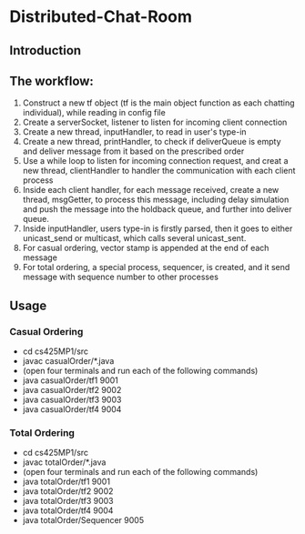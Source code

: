 # Distributed-Chat-Room

## Introduction

## The workflow: 
1. Construct a new tf object (tf is the main object function as each chatting individual), while reading in config file
2. Create a serverSocket, listener to listen for incoming client connection
3. Create a new thread, inputHandler, to read in user's type-in
4. Create a new thread, printHandler, to check if deliverQueue is empty and deliver message from it based on the prescribed order
5. Use a while loop to listen for incoming connection request, and creat a new thread, clientHandler to handler the communication with
   each client process
6. Inside each client handler, for each message received, create a new thread, msgGetter, to process this message, including 
   delay simulation and push the message into the holdback queue, and further into deliver queue.
7. Inside inputHandler, users type-in is firstly parsed, then it goes to either unicast_send or multicast, which calls
   several unicast_sent.
8. For casual ordering, vector stamp is appended at the end of each message
9. For total ordering, a special process, sequencer, is created, and it send message with sequence number to other processes
		
## Usage
### Casual Ordering
- cd cs425MP1/src
- javac casualOrder/*.java
- (open four terminals and run each of the following commands)
- java casualOrder/tf1 9001
- java casualOrder/tf2 9002
- java casualOrder/tf3 9003
- java casualOrder/tf4 9004
	
### Total Ordering
- cd cs425MP1/src
- javac totalOrder/*.java
- (open four terminals and run each of the following commands)
- java totalOrder/tf1 9001
- java totalOrder/tf2 9002
- java totalOrder/tf3 9003
- java totalOrder/tf4 9004
- java totalOrder/Sequencer 9005
	
